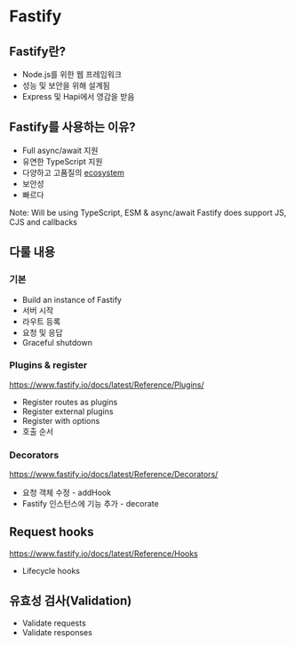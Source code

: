 # Fastify

## Fastify란?

- Node.js를 위한 웹 프레임워크
- 성능 및 보안을 위해 설계됨
- Express 및 Hapi에서 영감을 받음

## Fastify를 사용하는 이유?

- Full async/await 지원
- 유연한 TypeScript 지원
- 다양하고 고품질의 [ecosystem](https://www.fastify.io/ecosystem/)
- 보안성
- 빠르다

Note: Will be using TypeScript, ESM & async/await Fastify does support JS, CJS and callbacks

## 다룰 내용

### 기본

- Build an instance of Fastify
- 서버 시작
- 라우트 등록
- 요청 및 응답
- Graceful shutdown

### Plugins & register

https://www.fastify.io/docs/latest/Reference/Plugins/

- Register routes as plugins
- Register external plugins
- Register with options
- 호출 순서

### Decorators

https://www.fastify.io/docs/latest/Reference/Decorators/

- 요청 객체 수정 - addHook
- Fastify 인스턴스에 기능 추가 - decorate

## Request hooks

https://www.fastify.io/docs/latest/Reference/Hooks

- Lifecycle hooks

## 유효성 검사(Validation)

- Validate requests
- Validate responses
